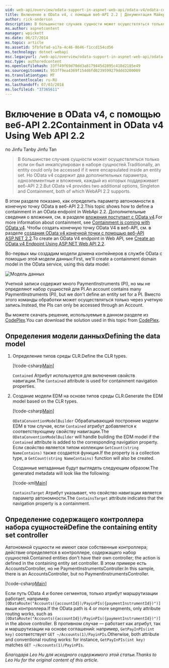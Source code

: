 ```yaml
---
uid: web-api/overview/odata-support-in-aspnet-web-api/odata-v4/odata-containment-in-web-api-22
title: Включение в OData v4, с помощью веб-API 2.2 | Документация Майкрософт
author: rick-anderson
description: В большинстве случаев сущности может осуществляться только если он был инкапсулирован в наборе сущностей. Но OData v4 содержит два дополнительных параметра, одноэлементные и Con...
ms.author: aspnetcontent
manager: wpickett
ms.date: 06/27/2014
ms.topic: article
ms.assetid: 5fbfefad-a17a-4c46-8646-f1ccd154cd56
ms.technology: dotnet-webapi
msc.legacyurl: /web-api/overview/odata-support-in-aspnet-web-api/odata-v4/odata-containment-in-web-api-22
msc.type: authoredcontent
ms.openlocfilehash: 33ff49f69d70dd3a8179445d2895c418d2185e49
ms.sourcegitcommit: 953ff9ea4369f154d6fd0239599279ddd3280009
ms.translationtype: MT
ms.contentlocale: ru-RU
ms.lasthandoff: 07/03/2018
ms.locfileid: "37365611"
---
```

<a name="containment-in-odata-v4-using-web-api-22"></a><span data-ttu-id="4aac7-104">Включение в OData v4, с помощью веб-API 2.2</span><span class="sxs-lookup"><span data-stu-id="4aac7-104">Containment in OData v4 Using Web API 2.2</span></span>
====================
<span data-ttu-id="4aac7-105">по Jinfu Tan</span><span class="sxs-lookup"><span data-stu-id="4aac7-105">by Jinfu Tan</span></span>

> <span data-ttu-id="4aac7-106">В большинстве случаев сущности может осуществляться только если он был инкапсулирован в наборе сущностей.</span><span class="sxs-lookup"><span data-stu-id="4aac7-106">Traditionally, an entity could only be accessed if it were encapsulated inside an entity set.</span></span> <span data-ttu-id="4aac7-107">Но OData v4 содержит два дополнительных параметра, одноэлементные и вложения, каждый из которых поддерживает веб-API 2.2.</span><span class="sxs-lookup"><span data-stu-id="4aac7-107">But OData v4 provides two additional options, Singleton and Containment, both of which WebAPI 2.2 supports.</span></span>


<span data-ttu-id="4aac7-108">В этом разделе показано, как определить параметр автономности в конечную точку OData в веб-API 2.2.</span><span class="sxs-lookup"><span data-stu-id="4aac7-108">This topic shows how to define a containment in an OData endpoint in WebApi 2.2.</span></span> <span data-ttu-id="4aac7-109">Дополнительные сведения о вложения, см. в разделе [вложения поступает с OData v4](https://blogs.msdn.com/b/odatateam/archive/2014/03/13/containment-is-coming-with-odata-v4.aspx).</span><span class="sxs-lookup"><span data-stu-id="4aac7-109">For more information about containment, see [Containment is coming with OData v4](https://blogs.msdn.com/b/odatateam/archive/2014/03/13/containment-is-coming-with-odata-v4.aspx).</span></span> <span data-ttu-id="4aac7-110">Чтобы создать конечную точку OData V4 в веб-API, см. в разделе [создания OData v4 конечной точки с помощью веб-API ASP.NET 2.2](create-an-odata-v4-endpoint.md).</span><span class="sxs-lookup"><span data-stu-id="4aac7-110">To create an OData V4 endpoint in Web API, see [Create an OData v4 Endpoint Using ASP.NET Web API 2.2](create-an-odata-v4-endpoint.md).</span></span>

<span data-ttu-id="4aac7-111">Во-первых мы создадим модели домена контейнеров в службе OData с помощью этой модели данных:</span><span class="sxs-lookup"><span data-stu-id="4aac7-111">First, we'll create a containment domain model in the OData service, using this data model:</span></span>

![Модель данных](odata-containment-in-web-api-22/_static/image1.png)

<span data-ttu-id="4aac7-113">Учетной записи содержит много PaymentInstruments (PI), но мы не определяют набор сущностей для PI.</span><span class="sxs-lookup"><span data-stu-id="4aac7-113">An account contains many PaymentInstruments (PI), but we don't define an entity set for a PI.</span></span> <span data-ttu-id="4aac7-114">Вместо этого команды обработки может осуществляться только через учетную запись.</span><span class="sxs-lookup"><span data-stu-id="4aac7-114">Instead, the PIs can only be accessed through an Account.</span></span>

<span data-ttu-id="4aac7-115">Вы можете скачать решение, используемые в данном разделе из [CodePlex](https://aspnet.codeplex.com/SourceControl/latest#Samples/WebApi/OData/v4/ODataContainmentSample/).</span><span class="sxs-lookup"><span data-stu-id="4aac7-115">You can download the solution used in this topic from [CodePlex](https://aspnet.codeplex.com/SourceControl/latest#Samples/WebApi/OData/v4/ODataContainmentSample/).</span></span>

## <a name="defining-the-data-model"></a><span data-ttu-id="4aac7-116">Определения модели данных</span><span class="sxs-lookup"><span data-stu-id="4aac7-116">Defining the data model</span></span>

1. <span data-ttu-id="4aac7-117">Определение типов среды CLR.</span><span class="sxs-lookup"><span data-stu-id="4aac7-117">Define the CLR types.</span></span>

    [!code-csharp[Main](odata-containment-in-web-api-22/samples/sample1.cs)]

    <span data-ttu-id="4aac7-118">`Contained` Атрибут используется для включения свойств навигации.</span><span class="sxs-lookup"><span data-stu-id="4aac7-118">The `Contained` attribute is used for containment navigation properties.</span></span>
2. <span data-ttu-id="4aac7-119">Создание модели EDM на основе типов среды CLR.</span><span class="sxs-lookup"><span data-stu-id="4aac7-119">Generate the EDM model based on the CLR types.</span></span>

    [!code-csharp[Main](odata-containment-in-web-api-22/samples/sample2.cs)]

    <span data-ttu-id="4aac7-120">`ODataConventionModelBuilder` Обрабатывающий построение модели EDM в том случае, если `Contained` атрибут добавляется к соответствующему свойству навигации.</span><span class="sxs-lookup"><span data-stu-id="4aac7-120">The `ODataConventionModelBuilder` will handle building the EDM model if the `Contained` attribute is added to the corresponding navigation property.</span></span> <span data-ttu-id="4aac7-121">Если свойство является типом коллекции `GetCount(string NameContains)` также создается функция.</span><span class="sxs-lookup"><span data-stu-id="4aac7-121">If the property is a collection type, a `GetCount(string NameContains)` function will also be created.</span></span>

    <span data-ttu-id="4aac7-122">Созданные метаданные будут выглядеть следующим образом:</span><span class="sxs-lookup"><span data-stu-id="4aac7-122">The generated metadata will look like the following:</span></span>

    [!code-xml[Main](odata-containment-in-web-api-22/samples/sample3.xml?highlight=10)]

    <span data-ttu-id="4aac7-123">`ContainsTarget` Атрибут указывает, что свойство навигации является параметр автономности.</span><span class="sxs-lookup"><span data-stu-id="4aac7-123">The `ContainsTarget` attribute indicates that the navigation property is a containment.</span></span>

## <a name="define-the-containing-entity-set-controller"></a><span data-ttu-id="4aac7-124">Определение содержащего контроллера набора сущностей</span><span class="sxs-lookup"><span data-stu-id="4aac7-124">Define the containing entity set controller</span></span>

<span data-ttu-id="4aac7-125">Автономной сущности не имеют свои собственные контроллера; действие определяется в контроллере, содержащего набор сущностей.</span><span class="sxs-lookup"><span data-stu-id="4aac7-125">Contained entities don't have their own controller; the action is defined in the containing entity set controller.</span></span> <span data-ttu-id="4aac7-126">В этом примере есть AccountsController, но не PaymentInstrumentsController.</span><span class="sxs-lookup"><span data-stu-id="4aac7-126">In this sample, there is an AccountsController, but no PaymentInstrumentsController.</span></span>

[!code-csharp[Main](odata-containment-in-web-api-22/samples/sample4.cs)]

<span data-ttu-id="4aac7-127">Если путь OData 4 и более сегментов, только атрибут маршрутизации работает, например `[ODataRoute("Accounts({accountId})/PayinPIs({paymentInstrumentId})")]` выше контроллера.</span><span class="sxs-lookup"><span data-stu-id="4aac7-127">If the OData path is 4 or more segments, only attribute routing works, such as `[ODataRoute("Accounts({accountId})/PayinPIs({paymentInstrumentId})")]` in the above controller.</span></span> <span data-ttu-id="4aac7-128">В противном случае — работает как атрибут, так и маршрутизации на основе соглашений: например, `GetPayInPIs(int key)` соответствует `GET ~/Accounts(1)/PayinPIs`.</span><span class="sxs-lookup"><span data-stu-id="4aac7-128">Otherwise, both attribute and conventional routing works: for instance, `GetPayInPIs(int key)` matches `GET ~/Accounts(1)/PayinPIs`.</span></span>

<span data-ttu-id="4aac7-129">*Благодаря Leo Hu для исходного содержимого этой статьи.*</span><span class="sxs-lookup"><span data-stu-id="4aac7-129">*Thanks to Leo Hu for the original content of this article.*</span></span>
